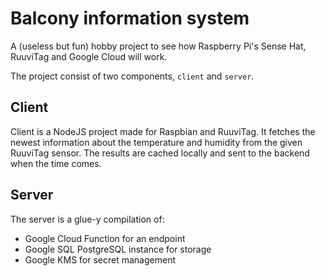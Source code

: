 # Balcony information system

A (useless but fun) hobby project to see how Raspberry Pi's Sense Hat, RuuviTag and Google Cloud will work.

The project consist of two components, `client` and `server`.

## Client

Client is a NodeJS project made for Raspbian and RuuviTag. It fetches the newest information about the temperature and humidity from the given RuuviTag sensor. The results are cached locally and sent to the backend when the time comes.

## Server

The server is a glue-y compilation of:
- Google Cloud Function for an endpoint
- Google SQL PostgreSQL instance for storage
- Google KMS for secret management
